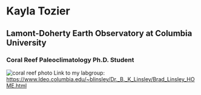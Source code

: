 # Kayla Tozier
## Lamont-Doherty Earth Observatory at Columbia University
### Coral Reef Paleoclimatology Ph.D. Student
![coral reef photo](https://images.prismic.io/greenly/4fa0f328-fdb8-41f5-bc63-1986ba514112_thumbnail.jpg?auto=compress,format)
Link to my labgroup: https://www.ldeo.columbia.edu/~blinsley/Dr._B._K_Linsley/Brad_Linsley_HOME.html

 
